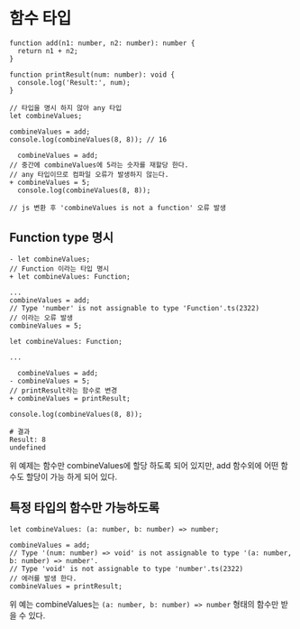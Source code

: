 # 함수 타입

```
function add(n1: number, n2: number): number {
  return n1 + n2;
}

function printResult(num: number): void {
  console.log('Result:', num);
}

// 타입을 명시 하지 않아 any 타입
let combineValues;

combineValues = add;
console.log(combineValues(8, 8)); // 16
```

```
  combineValues = add;
// 중간에 combineValues에 5라는 숫자를 재할당 한다.
// any 타입이므로 컴파일 오류가 발생하지 않는다.
+ combineValues = 5;
  console.log(combineValues(8, 8));

// js 변환 후 'combineValues is not a function' 오류 발생
```

## Function type 명시

```
- let combineValues;
// Function 이라는 타입 명시
+ let combineValues: Function;

...
combineValues = add;
// Type 'number' is not assignable to type 'Function'.ts(2322)
// 이라는 오류 발생
combineValues = 5;
```

```
let combineValues: Function;

...

  combineValues = add;
- combineValues = 5;
// printResult라는 함수로 변경
+ combineValues = printResult;

console.log(combineValues(8, 8));

# 결과
Result: 8
undefined
```

위 예제는 함수만 combineValues에 할당 하도록 되어 있지만, add 함수외에 어떤 함수도 할당이 가능 하게 되어 있다.

## 특정 타입의 함수만 가능하도록

```
let combineValues: (a: number, b: number) => number;

combineValues = add;
// Type '(num: number) => void' is not assignable to type '(a: number, b: number) => number'.
// Type 'void' is not assignable to type 'number'.ts(2322)
// 에러를 발생 한다.
combineValues = printResult;
```

위 예는 combineValues는 `(a: number, b: number) => number` 형태의 함수만 받을 수 있다.
